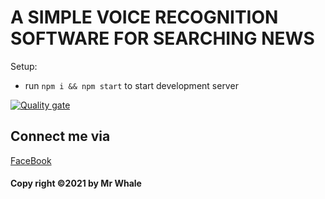 # A SIMPLE VOICE RECOGNITION SOFTWARE FOR SEARCHING NEWS

Setup:
- run ```npm i && npm start``` to start development server

[![Quality gate](https://sonarcloud.io/api/project_badges/quality_gate?project=RedKAa_NEWS_AI_APPLICATION)](https://sonarcloud.io/dashboard?id=RedKAa_NEWS_AI_APPLICATION)

## Connect me via
[FaceBook](https://facebook.com/nth777)
#### Copy right ©2021 by Mr Whale
